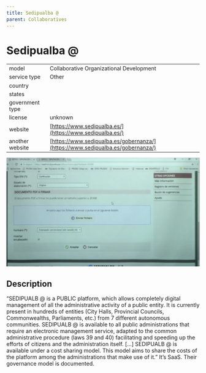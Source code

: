 ```yaml
---
title: Sedipualba @
parent: Collaboratives
---
```


# Sedipualba @

|                   |                                          |
|:------------------|:-----------------------------------------|
| model             | Collaborative Organizational Development
| service type      | Other
| country           | 
| states            | 
| government type   | 
| license           | unknown
| website           | [https://www.sedipualba.es/](https://www.sedipualba.es/)
| another website   | [https://www.sedipualba.es/gobernanza/](https://www.sedipualba.es/gobernanza/)

![SEDIPUALB@ screenshot](images/SEDIPUALB@.png)

## Description
“SEDIPUALB @ is a PUBLIC platform, which allows completely digital management of all the administrative activity of a public entity. It is currently present in hundreds of entities (City Halls, Provincial Councils, Commonwealths, Parliaments, etc.) from 7 different autonomous communities. SEDIPUALB @ is available to all public administrations that require an electronic management service, adapted to the common administrative procedure (laws 39 and 40) facilitating and speeding up the efforts of citizens and the administration itself.  [...] SEDIPUALB @ is available under a cost sharing model. This model aims to share the costs of the platform among the administrations that make use of it.” It’s SaaS. Their governance model is documented.
